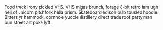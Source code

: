 Food truck irony pickled VHS. VHS migas brunch, forage 8-bit retro fam ugh hell of unicorn pitchfork hella prism. Skateboard edison bulb tousled hoodie. Bitters yr hammock, cornhole yuccie distillery direct trade roof party man bun street art poke lyft.